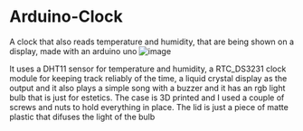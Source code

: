 # Arduino-Clock
A clock that also reads temperature and humidity, that are being shown on a display, made with an arduino uno
![image](https://github.com/user-attachments/assets/11ed88c0-253c-4f94-a980-287fbe7791c3)

It uses a DHT11 sensor for temperature and humidity, a RTC_DS3231 clock module for keeping track reliably of the time, a liquid crystal display as the output and it also plays a simple song with a buzzer and it has an rgb light bulb that is just for estetics. The case is 3D printed and I used a couple of screws and nuts to hold everything in place. The lid is just a piece of matte plastic that difuses the light of the bulb
